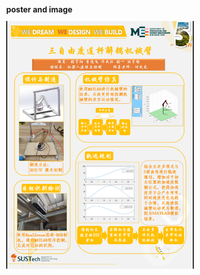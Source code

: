 ## poster and image
![image](https://github.com/LI-SUSTech/RobotDynamicsandControl_ME331_2020/blob/main/image/poster.png)
